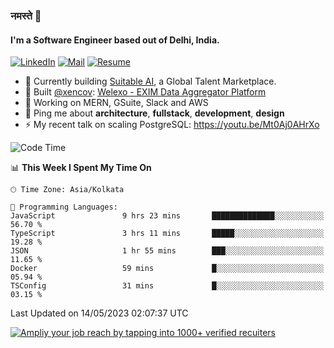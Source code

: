 ### नमस्ते 🙏

#### I'm a Software Engineer based out of Delhi, India.

[![LinkedIn](https://img.shields.io/badge/linkedin-%230077B5.svg)](https://linkedin.com/in/sambhav2612)
[![Mail](https://img.shields.io/badge/gmail-D14836)](mailto:sambhavjain2612@gmail.com)
[![Resume](https://img.shields.io/badge/resume-%23#FFFF00.svg)](https://mega.nz/file/IjA3yaoB#BFfQg1-aKva0piAd_wWs8Hf5dlnYRQ2ZkwtYwNMzBhA)

- 🏢 Currently building [Suitable AI](https://suitable.ai), a Global Talent Marketplace.
- 💅 Built [@xencov](https://github.com/xencov): [Welexo - EXIM Data Aggregator Platform](https://welexo.com)
- 🌱 Working on MERN, GSuite, Slack and AWS
- 💬 Ping me about **architecture**, **fullstack**, **development**, **design**
- ⚡️ My recent talk on scaling PostgreSQL: https://youtu.be/Mt0Aj0AHrXo

<!--START_SECTION:waka-->
![Code Time](http://img.shields.io/badge/Code%20Time-3%2C387%20hrs%2030%20mins-blue)

📊 **This Week I Spent My Time On** 

```text
🕑︎ Time Zone: Asia/Kolkata

💬 Programming Languages: 
JavaScript               9 hrs 23 mins       ██████████████░░░░░░░░░░░   56.70 % 
TypeScript               3 hrs 11 mins       █████░░░░░░░░░░░░░░░░░░░░   19.28 % 
JSON                     1 hr 55 mins        ███░░░░░░░░░░░░░░░░░░░░░░   11.65 % 
Docker                   59 mins             █░░░░░░░░░░░░░░░░░░░░░░░░   05.94 % 
TSConfig                 31 mins             █░░░░░░░░░░░░░░░░░░░░░░░░   03.15 % 
```


 Last Updated on 14/05/2023 02:07:37 UTC
<!--END_SECTION:waka-->

[![Ampliy your job reach by tapping into 1000+ verified recuiters](https://user-images.githubusercontent.com/19583619/212717528-45b497fd-e886-4452-90fe-93829667bd63.png)](https://app.suitable.ai/login)

